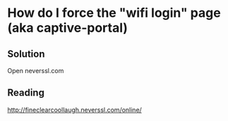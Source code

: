# How do I force the "wifi login" page (aka captive-portal)

## Solution
Open neverssl.com

## Reading
http://fineclearcoollaugh.neverssl.com/online/

